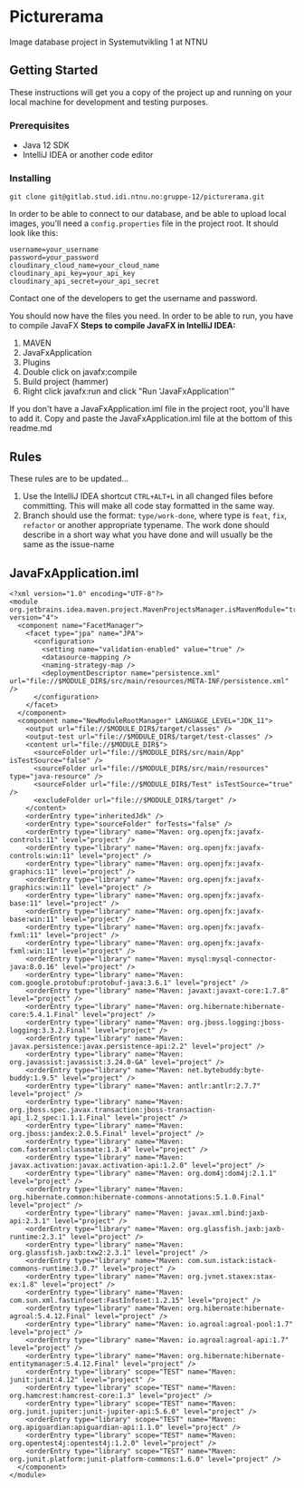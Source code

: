 # Picturerama

Image database project in Systemutvikling 1 at NTNU

## Getting Started

These instructions will get you a copy of the project up and running on your local machine for development and testing purposes.

### Prerequisites
- Java 12 SDK
- IntelliJ IDEA or another code editor

### Installing
```
git clone git@gitlab.stud.idi.ntnu.no:gruppe-12/picturerama.git
```

In order to be able to connect to our database, and be able to upload local images, you'll need a ```config.properties``` file in the project root. It should look like this:
```
username=your_username
password=your_password
cloudinary_cloud_name=your_cloud_name
cloudinary_api_key=your_api_key
cloudinary_api_secret=your_api_secret
```


Contact one of the developers to get the username and password.

You should now have the files you need. In order to be able to run, you have to compile JavaFX
**Steps to compile JavaFX in IntelliJ IDEA:**
1. MAVEN
2. JavaFxApplication
3. Plugins
4. Double click on javafx:compile
5. Build project (hammer)
6. Right click javafx:run and click "Run 'JavaFxApplication'"

If you don't have a JavaFxApplication.iml file in the project root, you'll have to add it. Copy and paste the JavaFxApplication.iml file at the bottom of this readme.md

## Rules

These rules are to be updated...

1. Use the IntelliJ IDEA shortcut ```CTRL+ALT+L``` in all changed files before committing. This will make all code stay formatted in the same way.
2. Branch should use the format: ```type/work-done```, where type is ```feat```, ```fix```, ```refactor``` or another appropriate typename. The work done should describe in a short way what you have done and will usually be the same as the issue-name


## JavaFxApplication.iml
```
<?xml version="1.0" encoding="UTF-8"?>
<module org.jetbrains.idea.maven.project.MavenProjectsManager.isMavenModule="true" version="4">
  <component name="FacetManager">
    <facet type="jpa" name="JPA">
      <configuration>
        <setting name="validation-enabled" value="true" />
        <datasource-mapping />
        <naming-strategy-map />
        <deploymentDescriptor name="persistence.xml" url="file://$MODULE_DIR$/src/main/resources/META-INF/persistence.xml" />
      </configuration>
    </facet>
  </component>
  <component name="NewModuleRootManager" LANGUAGE_LEVEL="JDK_11">
    <output url="file://$MODULE_DIR$/target/classes" />
    <output-test url="file://$MODULE_DIR$/target/test-classes" />
    <content url="file://$MODULE_DIR$">
      <sourceFolder url="file://$MODULE_DIR$/src/main/App" isTestSource="false" />
      <sourceFolder url="file://$MODULE_DIR$/src/main/resources" type="java-resource" />
      <sourceFolder url="file://$MODULE_DIR$/Test" isTestSource="true" />
      <excludeFolder url="file://$MODULE_DIR$/target" />
    </content>
    <orderEntry type="inheritedJdk" />
    <orderEntry type="sourceFolder" forTests="false" />
    <orderEntry type="library" name="Maven: org.openjfx:javafx-controls:11" level="project" />
    <orderEntry type="library" name="Maven: org.openjfx:javafx-controls:win:11" level="project" />
    <orderEntry type="library" name="Maven: org.openjfx:javafx-graphics:11" level="project" />
    <orderEntry type="library" name="Maven: org.openjfx:javafx-graphics:win:11" level="project" />
    <orderEntry type="library" name="Maven: org.openjfx:javafx-base:11" level="project" />
    <orderEntry type="library" name="Maven: org.openjfx:javafx-base:win:11" level="project" />
    <orderEntry type="library" name="Maven: org.openjfx:javafx-fxml:11" level="project" />
    <orderEntry type="library" name="Maven: org.openjfx:javafx-fxml:win:11" level="project" />
    <orderEntry type="library" name="Maven: mysql:mysql-connector-java:8.0.16" level="project" />
    <orderEntry type="library" name="Maven: com.google.protobuf:protobuf-java:3.6.1" level="project" />
    <orderEntry type="library" name="Maven: javaxt:javaxt-core:1.7.8" level="project" />
    <orderEntry type="library" name="Maven: org.hibernate:hibernate-core:5.4.1.Final" level="project" />
    <orderEntry type="library" name="Maven: org.jboss.logging:jboss-logging:3.3.2.Final" level="project" />
    <orderEntry type="library" name="Maven: javax.persistence:javax.persistence-api:2.2" level="project" />
    <orderEntry type="library" name="Maven: org.javassist:javassist:3.24.0-GA" level="project" />
    <orderEntry type="library" name="Maven: net.bytebuddy:byte-buddy:1.9.5" level="project" />
    <orderEntry type="library" name="Maven: antlr:antlr:2.7.7" level="project" />
    <orderEntry type="library" name="Maven: org.jboss.spec.javax.transaction:jboss-transaction-api_1.2_spec:1.1.1.Final" level="project" />
    <orderEntry type="library" name="Maven: org.jboss:jandex:2.0.5.Final" level="project" />
    <orderEntry type="library" name="Maven: com.fasterxml:classmate:1.3.4" level="project" />
    <orderEntry type="library" name="Maven: javax.activation:javax.activation-api:1.2.0" level="project" />
    <orderEntry type="library" name="Maven: org.dom4j:dom4j:2.1.1" level="project" />
    <orderEntry type="library" name="Maven: org.hibernate.common:hibernate-commons-annotations:5.1.0.Final" level="project" />
    <orderEntry type="library" name="Maven: javax.xml.bind:jaxb-api:2.3.1" level="project" />
    <orderEntry type="library" name="Maven: org.glassfish.jaxb:jaxb-runtime:2.3.1" level="project" />
    <orderEntry type="library" name="Maven: org.glassfish.jaxb:txw2:2.3.1" level="project" />
    <orderEntry type="library" name="Maven: com.sun.istack:istack-commons-runtime:3.0.7" level="project" />
    <orderEntry type="library" name="Maven: org.jvnet.staxex:stax-ex:1.8" level="project" />
    <orderEntry type="library" name="Maven: com.sun.xml.fastinfoset:FastInfoset:1.2.15" level="project" />
    <orderEntry type="library" name="Maven: org.hibernate:hibernate-agroal:5.4.12.Final" level="project" />
    <orderEntry type="library" name="Maven: io.agroal:agroal-pool:1.7" level="project" />
    <orderEntry type="library" name="Maven: io.agroal:agroal-api:1.7" level="project" />
    <orderEntry type="library" name="Maven: org.hibernate:hibernate-entitymanager:5.4.12.Final" level="project" />
    <orderEntry type="library" scope="TEST" name="Maven: junit:junit:4.12" level="project" />
    <orderEntry type="library" scope="TEST" name="Maven: org.hamcrest:hamcrest-core:1.3" level="project" />
    <orderEntry type="library" scope="TEST" name="Maven: org.junit.jupiter:junit-jupiter-api:5.6.0" level="project" />
    <orderEntry type="library" scope="TEST" name="Maven: org.apiguardian:apiguardian-api:1.1.0" level="project" />
    <orderEntry type="library" scope="TEST" name="Maven: org.opentest4j:opentest4j:1.2.0" level="project" />
    <orderEntry type="library" scope="TEST" name="Maven: org.junit.platform:junit-platform-commons:1.6.0" level="project" />
  </component>
</module>
```